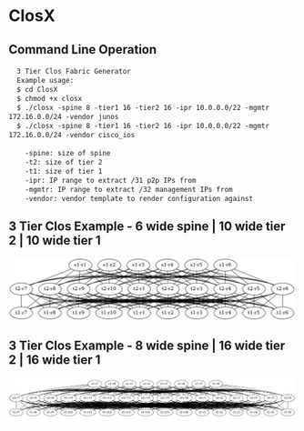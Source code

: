 # ClosX

## Command Line Operation
```
  3 Tier Clos Fabric Generator
  Example usage:
  $ cd ClosX
  $ chmod +x closx
  $ ./closx -spine 8 -tier1 16 -tier2 16 -ipr 10.0.0.0/22 -mgmtr 172.16.0.0/24 -vendor junos
  $ ./closx -spine 8 -tier1 16 -tier2 16 -ipr 10.0.0.0/22 -mgmtr 172.16.0.0/24 -vendor cisco_ios

    -spine: size of spine
    -t2: size of tier 2
    -t1: size of tier 1
    -ipr: IP range to extract /31 p2p IPs from
    -mgmtr: IP range to extract /32 management IPs from
    -vendor: vendor template to render configuration against
```
## 3 Tier Clos Example - 6 wide spine | 10 wide tier 2 | 10 wide tier 1
![3 Tier Clos - 6 wide spine | 10 wide tier 2 | 10 wide tier 1](https://github.com/byMacf/ClosX/blob/main/6widespine_10widetier2_10widetier1_clos.png?raw=true)

## 3 Tier Clos Example - 8 wide spine | 16 wide tier 2 | 16 wide tier 1
![3 Tier Clos - 8 wide spine | 16 wide tier 2 | 16 wide tier 1](https://github.com/byMacf/ClosX/blob/main/8widespine_16widetier2_16widetier1_clos.png?raw=true)
